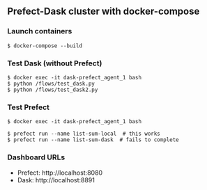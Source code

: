 ## Prefect-Dask cluster with docker-compose


### Launch containers
```console
$ docker-compose --build
```

### Test Dask (without Prefect)
```console
$ docker exec -it dask-prefect_agent_1 bash
$ python /flows/test_dask.py
$ python /flows/test_dask2.py
```

### Test Prefect
```console
$ docker exec -it dask-prefect_agent_1 bash

$ prefect run --name list-sum-local  # this works
$ prefect run --name list-sum-dask  # fails to complete
```

### Dashboard URLs
* Prefect: http://localhost:8080
* Dask:    http://localhost:8891
